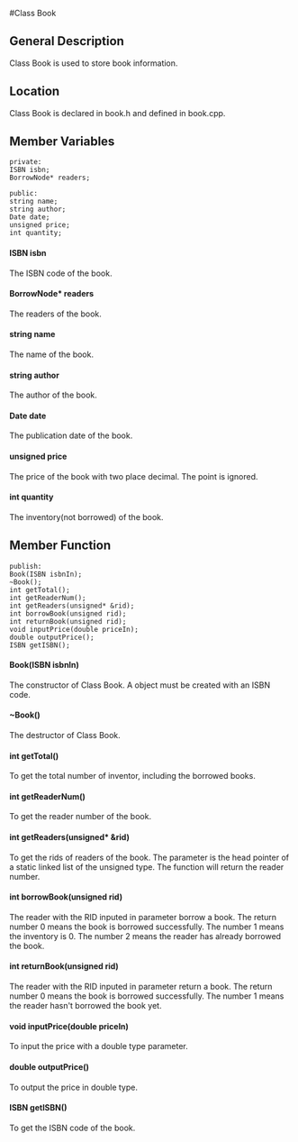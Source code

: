 #Class Book
## General Description  
Class Book is used to store book information.
## Location
Class Book is declared in book.h and defined in book.cpp.  
## Member Variables
    private:  
    ISBN isbn;  
    BorrowNode* readers;  
    
    public:  
    string name;  
    string author;  
    Date date;  
    unsigned price;  
    int quantity;  
#### ISBN isbn
The ISBN code of the book.  
#### BorrowNode* readers
The readers of the book.
#### string name
The name of the book.  
#### string author  
The author of the book.  
#### Date date
The publication date of the book.  
#### unsigned price
The price of the book with two place decimal. The point is ignored.  
#### int quantity
The inventory(not borrowed) of the book.  
## Member Function
    publish:  
    Book(ISBN isbnIn);  
    ~Book();  
    int getTotal();  
    int getReaderNum();  
    int getReaders(unsigned* &rid);  
    int borrowBook(unsigned rid);  
    int returnBook(unsigned rid);  
    void inputPrice(double priceIn);  
    double outputPrice();  
    ISBN getISBN();  
#### Book(ISBN isbnIn)
The constructor of Class Book. A object must be created with an ISBN code.  
#### ~Book()  
The destructor of Class Book.  
#### int getTotal()  
To get the total number of inventor, including the borrowed books.  
#### int getReaderNum()  
To get the reader number of the book.  
#### int getReaders(unsigned* &rid)  
To get the rids of readers of the book. The parameter is the head pointer of a static linked list of the unsigned type. The function will return the reader number.  
#### int borrowBook(unsigned rid)  
The reader with the RID inputed in parameter borrow a book. The return number 0 means the book is borrowed successfully. The number 1 means the inventory is 0. The number 2 means the reader has already borrowed the book.  
#### int returnBook(unsigned rid)  
The reader with the RID inputed in parameter return a book. The return number 0 means the book is borrowed successfully. The number 1 means the reader hasn't borrowed the book yet.  
#### void inputPrice(double priceIn)
To input the price with a double type parameter.  
#### double outputPrice()  
To output the price in double type.  
#### ISBN getISBN()
To get the ISBN code of the book.  